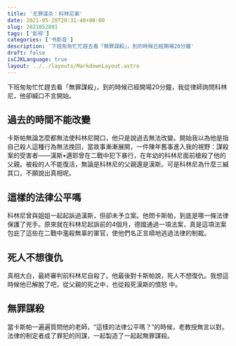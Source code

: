 ```yaml
---
title: '无罪谋杀：科林尼案'
date: 2021-05-28T20:31:48+08:00
slug: 2021052801
tags: ['影视']
categories: ['书影音']
description: '下班匆匆忙忙趕去看「無罪謀殺」，到的時候已經開場20分鐘'
draft: false
isCJKLanguage: true
layout: ../../layouts/MarkdownLayout.astro
---
```

下班匆匆忙忙趕去看「無罪謀殺」，到的時候已經開場20分鐘，我從律師詢問科林尼，他卻緘口不言開始。

## 過去的時間不能改變

卡斯帕無論怎麼都無法使科林尼開口，他只是說過去無法改變。開始我以為他是指自己殺人這種行為無法挽回，當故事漸漸展開，一件陳年舊事進入我的視野：謀殺案的受害者——漢斯•邁耶曾在二戰中犯下暴行，在年幼的科林尼面前槍殺了他的父親。被殺的人不能復活，無論是科林尼的父親還是漢斯。可是科林尼為什麼三緘其口，不願說出真相呢。

## 這樣的法律公平嗎

科林尼曾與姐姐一起起訴過漢斯，但卻未予立案。他問卡斯帕，到底是哪一條法律保護了兇手。原來就在科林尼起訴前的4個月，德國通過一項法案，真是這項法案包庇了這些在二戰中濫殺無辜的軍官，使他們名正言順地逃過法律的制裁。

## 死人不想復仇

真相大白，最終審判前科林尼自殺了。他最後對卡斯帕說，死人不想復仇。我想這時候他已解脫了吧，從父親的死之中，也從殺死漢斯的憤怒 中。

## 無罪謀殺

當卡斯帕一遍遍質問他的老師，“這樣的法律公平嗎？”的時候，老教授無言以對。法律的制定者成了罪犯的同謀，一起製造了一起起無罪謀殺。
